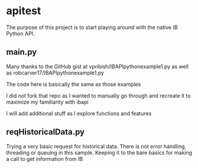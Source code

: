 # apitest
The purpose of this project is to start playing around with the native IB Python API.

## main.py
Many thanks to the GitHub gist at vpribish/IBAPIpythonexample1.py
as well as  robcarver17/IBAPIpythonexample1.py

The code here is basically the same as those examples

I did not fork that repo as I wanted to manually go through and
recreate it to maximize my familiarity with ibapi

I will add additional stuff as I explore functions and features

## reqHistoricalData.py 
Trying a very basic request for historical data.
There is not error handling, threading or queuing in this sample.
Keeping it to the bare basics for making a call to get information from IB
